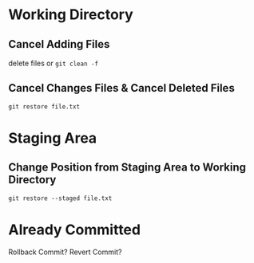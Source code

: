 # Working Directory

## Cancel Adding Files

delete files or `git clean -f`

## Cancel Changes Files & Cancel Deleted Files

`git restore file.txt`

# Staging Area

## Change Position from Staging Area to Working Directory

`git restore --staged file.txt`

# Already Committed

Rollback Commit? Revert Commit?
